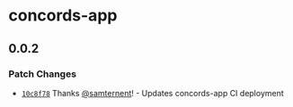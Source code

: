 # concords-app

## 0.0.2

### Patch Changes

- [`10c8f78`](https://github.com/samternent/home/commit/10c8f785075c15eed41188fc5242a2902d74b5d9) Thanks [@samternent](https://github.com/samternent)! - Updates concords-app CI deployment
